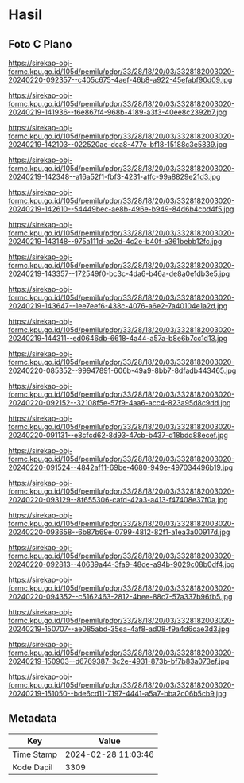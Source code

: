 # Hasil

## Foto C Plano

https://sirekap-obj-formc.kpu.go.id/105d/pemilu/pdpr/33/28/18/20/03/3328182003020-20240220-092357--c405c675-4aef-46b8-a922-45efabf90d09.jpg

https://sirekap-obj-formc.kpu.go.id/105d/pemilu/pdpr/33/28/18/20/03/3328182003020-20240219-141936--f6e867f4-968b-4189-a3f3-40ee8c2392b7.jpg

https://sirekap-obj-formc.kpu.go.id/105d/pemilu/pdpr/33/28/18/20/03/3328182003020-20240219-142103--022520ae-dca8-477e-bf18-15188c3e5839.jpg

https://sirekap-obj-formc.kpu.go.id/105d/pemilu/pdpr/33/28/18/20/03/3328182003020-20240219-142348--a16a52f1-fbf3-4231-affc-99a8829e21d3.jpg

https://sirekap-obj-formc.kpu.go.id/105d/pemilu/pdpr/33/28/18/20/03/3328182003020-20240219-142610--54449bec-ae8b-496e-b949-84d6b4cbd4f5.jpg

https://sirekap-obj-formc.kpu.go.id/105d/pemilu/pdpr/33/28/18/20/03/3328182003020-20240219-143148--975a111d-ae2d-4c2e-b40f-a361bebb12fc.jpg

https://sirekap-obj-formc.kpu.go.id/105d/pemilu/pdpr/33/28/18/20/03/3328182003020-20240219-143357--172549f0-bc3c-4da6-b46a-de8a0e1db3e5.jpg

https://sirekap-obj-formc.kpu.go.id/105d/pemilu/pdpr/33/28/18/20/03/3328182003020-20240219-143647--1ee7eef6-438c-4076-a6e2-7a40104e1a2d.jpg

https://sirekap-obj-formc.kpu.go.id/105d/pemilu/pdpr/33/28/18/20/03/3328182003020-20240219-144311--ed0646db-6618-4a44-a57a-b8e6b7cc1d13.jpg

https://sirekap-obj-formc.kpu.go.id/105d/pemilu/pdpr/33/28/18/20/03/3328182003020-20240220-085352--99947891-606b-49a9-8bb7-8dfadb443465.jpg

https://sirekap-obj-formc.kpu.go.id/105d/pemilu/pdpr/33/28/18/20/03/3328182003020-20240220-092152--32108f5e-57f9-4aa6-acc4-823a95d8c9dd.jpg

https://sirekap-obj-formc.kpu.go.id/105d/pemilu/pdpr/33/28/18/20/03/3328182003020-20240220-091131--e8cfcd62-8d93-47cb-b437-d18bdd88ecef.jpg

https://sirekap-obj-formc.kpu.go.id/105d/pemilu/pdpr/33/28/18/20/03/3328182003020-20240220-091524--4842af11-69be-4680-949e-497034496b19.jpg

https://sirekap-obj-formc.kpu.go.id/105d/pemilu/pdpr/33/28/18/20/03/3328182003020-20240220-093129--8f655306-cafd-42a3-a413-f47408e37f0a.jpg

https://sirekap-obj-formc.kpu.go.id/105d/pemilu/pdpr/33/28/18/20/03/3328182003020-20240220-093658--6b87b69e-0799-4812-82f1-a1ea3a00917d.jpg

https://sirekap-obj-formc.kpu.go.id/105d/pemilu/pdpr/33/28/18/20/03/3328182003020-20240220-092813--40639a44-3fa9-48de-a94b-9029c08b0df4.jpg

https://sirekap-obj-formc.kpu.go.id/105d/pemilu/pdpr/33/28/18/20/03/3328182003020-20240220-094352--c5162463-2812-4bee-88c7-57a337b96fb5.jpg

https://sirekap-obj-formc.kpu.go.id/105d/pemilu/pdpr/33/28/18/20/03/3328182003020-20240219-150707--ae085abd-35ea-4af8-ad08-f9a4d6cae3d3.jpg

https://sirekap-obj-formc.kpu.go.id/105d/pemilu/pdpr/33/28/18/20/03/3328182003020-20240219-150903--d6769387-3c2e-4931-873b-bf7b83a073ef.jpg

https://sirekap-obj-formc.kpu.go.id/105d/pemilu/pdpr/33/28/18/20/03/3328182003020-20240219-151050--bde6cd11-7197-4441-a5a7-bba2c06b5cb9.jpg


## Metadata

| Key        | Value               |
| ---------- | ------------------- |
| Time Stamp | 2024-02-28 11:03:46 |
| Kode Dapil | 3309                |



